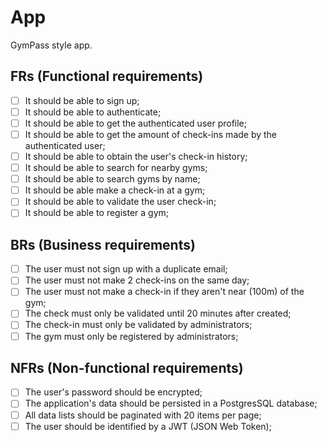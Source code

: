 # App

GymPass style app.

## FRs (Functional requirements)

- [ ] It should be able to sign up;
- [ ] It should be able to authenticate;
- [ ] It should be able to get the authenticated user profile;
- [ ] It should be able to get the amount of check-ins made by the authenticated user;
- [ ] It should be able to obtain the user's check-in history;
- [ ] It should be able to search for nearby gyms;
- [ ] It should be able to search gyms by name;
- [ ] It should be able make a check-in at a gym;
- [ ] It should be able to validate the user check-in;
- [ ] It should be able to register a gym;

## BRs (Business requirements)

- [ ] The user must not sign up with a duplicate email;
- [ ] The user must not make 2 check-ins on the same day;
- [ ] The user must not make a check-in if they aren't near (100m) of the gym;
- [ ] The check must only be validated until 20 minutes after created;
- [ ] The check-in must only be validated by administrators;
- [ ] The gym must only be registered by administrators;

## NFRs (Non-functional requirements)

- [ ] The user's password should be encrypted;
- [ ] The application's data should be persisted in a PostgresSQL database;
- [ ] All data lists should be paginated with 20 items per page;
- [ ] The user should be identified by a JWT (JSON Web Token);
